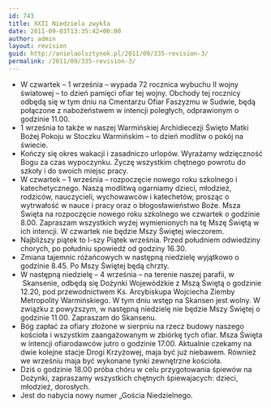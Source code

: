 ```yaml
---
id: 743
title: XXII Niedziela zwykła
date: 2011-09-03T13:35:42+00:00
author: admin
layout: revision
guid: http://anielaolsztynek.pl/2011/09/335-revision-3/
permalink: /2011/09/335-revision-3/
---
```

  * W czwartek &#8211; 1 września &#8211; wypada 72 rocznica wybuchu II wojny światowej &#8211; to dzień pamięci ofiar tej wojny. Obchody tej rocznicy odbędą się w tym dniu na Cmentarzu Ofiar Faszyzmu w Sudwie, będą połączone z nabożeństwem w intencji poległych, odprawionym o godzinie 11.00.
  * 1 września to także w naszej Warmińskiej Archidiecezji Święto Matki Bożej Pokoju w Stoczku Warmińskim &#8211; to dzień modlitw o pokój na świecie.
  * Kończy się okres wakacji i zasadniczo urlopów. Wyrażamy wdzięczność Bogu za czas wypoczynku. Życzę wszystkim chętnego powrotu do szkoły i do swoich miejsc pracy.
  * W czwartek &#8211; 1 września &#8211; rozpoczęcie nowego roku szkolnego i katechetycznego. Naszą modlitwą ogarniamy dzieci, młodzież, rodziców, nauczycieli, wychowawców i katechetów, prosząc o wytrwałość w nauce i pracy oraz o błogosławieństwo Boże. Msza Święta na rozpoczęcie nowego roku szkolnego we czwartek o godzinie 8.00. Zapraszam wszystkich wyżej wymienionych na tę Mszę Świętą w ich intencji. W czwartek nie będzie Mszy Świętej wieczorem.
  * Najbliższy piątek to I-szy Piątek września. Przed południem odwiedziny chorych, po południu spowiedź od godziny 16.30.
  * Zmiana tajemnic różańcowych w następną niedzielę wyjątkowo o godzinie 8.45. Po Mszy Świętej będą chrzty.
  * W następną niedzielę &#8211; 4 września &#8211; na terenie naszej parafii, w  Skansenie, odbędą się Dożynki Wojewódzkie z Mszą Świętą o godzinie 12.20, pod przewodnictwem Ks. Arcybiskupa Wojciecha Ziemby Metropolity Warmińskiego. W tym dniu wstęp na Skansen jest wolny. W związku z powyższym, w następną niedzielę nie będzie Mszy Świętej o godzinie 11.00. Zapraszam do Skansenu.
  * Bóg zapłać za ofiary złożone w sierpniu na rzecz budowy naszego kościoła i wszystkim zaangażowanym w zbiórkę tych ofiar. Msza Święta w intencji ofiarodawców jutro o godzinie 17.00. Aktualnie czekamy na dwie kolejne stacje Drogi Krzyżowej, maja być już niebawem. Również we wrześniu maja być wykonane tynki zewnętrzne kościoła.
  * Dziś o godzinie 18.00 próba chóru w celu przygotowania śpiewów na Dożynki, zapraszamy wszystkich chętnych śpiewajacych: dzieci, młodzież, dorosłych.
  * Jest do nabycia nowy numer &#8222;Gościa Niedzielnego.